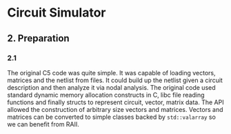 # Circuit Simulator

## 2. Preparation

### 2.1
The original C5 code was quite simple. It was capable of loading vectors, matrices and the netlist from files. It could build up the netlist given a circuit description and then analyze it via nodal analysis.
The original code used standard dynamic memory allocation constructs in C, libc file reading functions and finally structs to represent circuit, vector, matrix data. The API allowed the construction of arbitrary size vectors and matrices.
Vectors and matrices can be converted to simple classes backed by `std::valarray` so we can benefit from RAII.







